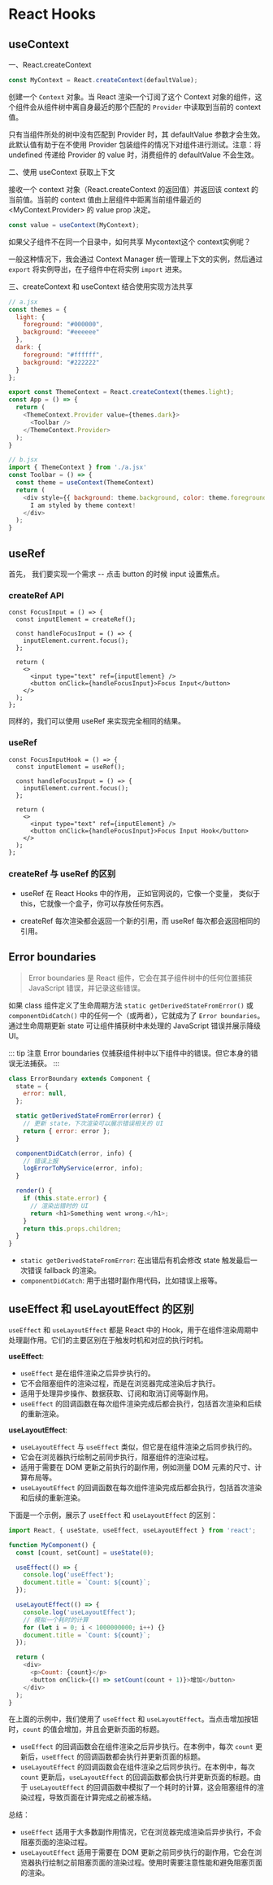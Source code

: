 # React Hooks

## useContext

一、React.createContext

```js
const MyContext = React.createContext(defaultValue);
```

创建一个 `Context` 对象。当 React 渲染一个订阅了这个 Context 对象的组件，这个组件会从组件树中离自身最近的那个匹配的 `Provider` 中读取到当前的 context 值。

只有当组件所处的树中没有匹配到 Provider 时，其 defaultValue 参数才会生效。此默认值有助于在不使用 Provider 包装组件的情况下对组件进行测试。注意：将 undefined 传递给 Provider 的 value 时，消费组件的 defaultValue 不会生效。

二、使用 useContext 获取上下文

接收一个 context 对象（React.createContext 的返回值）并返回该 context 的当前值。当前的 context 值由上层组件中距离当前组件最近的 <MyContext.Provider> 的 value prop 决定。

```js
const value = useContext(MyContext);
```

如果父子组件不在同一个目录中，如何共享 Mycontext这个 context实例呢？

一般这种情况下，我会通过 Context Manager 统一管理上下文的实例，然后通过 `export` 将实例导出，在子组件中在将实例 `import` 进来。

三、createContext 和 useContext 结合使用实现方法共享

```js
// a.jsx
const themes = {
  light: {
    foreground: "#000000",
    background: "#eeeeee"
  },
  dark: {
    foreground: "#ffffff",
    background: "#222222"
  }
};

export const ThemeContext = React.createContext(themes.light);
const App = () => {
  return (
    <ThemeContext.Provider value={themes.dark}>
      <Toolbar />
    </ThemeContext.Provider>
  );
}
```

```js
// b.jsx
import { ThemeContext } from './a.jsx'
const Toolbar = () => {
  const theme = useContext(ThemeContext)
  return (
    <div style={{ background: theme.background, color: theme.foreground }}>
      I am styled by theme context!
    </div>
  );
}
```

## useRef

首先， 我们要实现一个需求 -- 点击 button 的时候 input 设置焦点。

### createRef API

```tsx
const FocusInput = () => {
  const inputElement = createRef();

  const handleFocusInput = () => {
    inputElement.current.focus();
  };

  return (
    <>
      <input type="text" ref={inputElement} />
      <button onClick={handleFocusInput}>Focus Input</button>
    </>
  );
};
```

同样的，我们可以使用 useRef 来实现完全相同的结果。

### useRef

```tsx
const FocusInputHook = () => {
  const inputElement = useRef();

  const handleFocusInput = () => {
    inputElement.current.focus();
  };

  return (
    <>
      <input type="text" ref={inputElement} />
      <button onClick={handleFocusInput}>Focus Input Hook</button>
    </>
  );
};
```

### createRef 与 useRef 的区别

* useRef 在 React Hooks 中的作用， 正如官网说的，它像一个变量， 类似于 this，它就像一个盒子，你可以存放任何东西。

* createRef 每次渲染都会返回一个新的引用，而 useRef 每次都会返回相同的引用。

## Error boundaries

> Error boundaries 是 React 组件，它会在其子组件树中的任何位置捕获 JavaScript 错误，并记录这些错误。

如果 class 组件定义了生命周期方法 `static getDerivedStateFromError()` 或 `componentDidCatch()` 中的任何一个（或两者），它就成为了 `Error boundaries`。通过生命周期更新 state 可让组件捕获树中未处理的 JavaScript 错误并展示降级 UI。

::: tip 注意
Error boundaries 仅捕获组件树中以下组件中的错误。但它本身的错误无法捕获。
:::

```js
class ErrorBoundary extends Component {
  state = {
    error: null,
  };

  static getDerivedStateFromError(error) {
    // 更新 state，下次渲染可以展示错误相关的 UI
    return { error: error };
  }

  componentDidCatch(error, info) {
    // 错误上报
    logErrorToMyService(error, info);
  }

  render() {
    if (this.state.error) {
      // 渲染出错时的 UI
      return <h1>Something went wrong.</h1>;
    }
    return this.props.children;
  }
}
```

* `static getDerivedStateFromError`: 在出错后有机会修改 state 触发最后一次错误 fallback 的渲染。
* `componentDidCatch`: 用于出错时副作用代码，比如错误上报等。

## useEffect 和 useLayoutEffect 的区别

`useEffect` 和 `useLayoutEffect` 都是 React 中的 Hook，用于在组件渲染周期中处理副作用。它们的主要区别在于触发时机和对应的执行时机。

**useEffect**:

* `useEffect` 是在组件渲染之后异步执行的。
* 它不会阻塞组件的渲染过程，而是在浏览器完成渲染后才执行。
* 适用于处理异步操作、数据获取、订阅和取消订阅等副作用。
* `useEffect` 的回调函数在每次组件渲染完成后都会执行，包括首次渲染和后续的重新渲染。

**useLayoutEffect**:

* `useLayoutEffect` 与 `useEffect` 类似，但它是在组件渲染之后同步执行的。
* 它会在浏览器执行绘制之前同步执行，阻塞组件的渲染过程。
* 适用于需要在 DOM 更新之前执行的副作用，例如测量 DOM 元素的尺寸、计算布局等。
* `useLayoutEffect` 的回调函数在每次组件渲染完成后都会执行，包括首次渲染和后续的重新渲染。

下面是一个示例，展示了 `useEffect` 和 `useLayoutEffect` 的区别：

```javascript
import React, { useState, useEffect, useLayoutEffect } from 'react';

function MyComponent() {
  const [count, setCount] = useState(0);

  useEffect(() => {
    console.log('useEffect');
    document.title = `Count: ${count}`;
  });

  useLayoutEffect(() => {
    console.log('useLayoutEffect');
    // 模拟一个耗时的计算
    for (let i = 0; i < 1000000000; i++) {}
    document.title = `Count: ${count}`;
  });

  return (
    <div>
      <p>Count: {count}</p>
      <button onClick={() => setCount(count + 1)}>增加</button>
    </div>
  );
}
```

在上面的示例中，我们使用了 `useEffect` 和 `useLayoutEffect`。当点击增加按钮时，`count` 的值会增加，并且会更新页面的标题。

* `useEffect` 的回调函数会在组件渲染之后异步执行。在本例中，每次 `count` 更新后，`useEffect` 的回调函数都会执行并更新页面的标题。
* `useLayoutEffect` 的回调函数会在组件渲染之后同步执行。在本例中，每次 `count` 更新后，`useLayoutEffect` 的回调函数都会执行并更新页面的标题。由于 `useLayoutEffect` 的回调函数中模拟了一个耗时的计算，这会阻塞组件的渲染过程，导致页面在计算完成之前被冻结。

总结：

* `useEffect` 适用于大多数副作用情况，它在浏览器完成渲染后异步执行，不会阻塞页面的渲染过程。
* `useLayoutEffect` 适用于需要在 DOM 更新之前同步执行的副作用，它会在浏览器执行绘制之前阻塞页面的渲染过程。使用时需要注意性能和避免阻塞页面的渲染。
